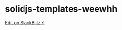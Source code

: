 # solidjs-templates-weewhh

[Edit on StackBlitz ⚡️](https://stackblitz.com/edit/solidjs-templates-weewhh)